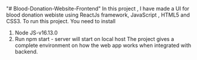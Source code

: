 "# Blood-Donation-Website-Frontend" 
In this project , I have made a UI for blood donation webiste using ReactJs framework, JavaScript , HTML5 and CSS3.
To run this project. You need to install
1. Node JS-v16.13.0
2. Run npm start - server will start on local host
The project gives a complete environment on how the web app works when integrated with backend.
